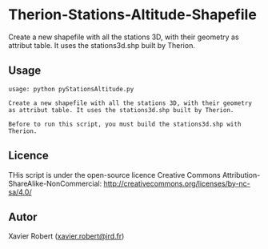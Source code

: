 # Therion-Stations-Altitude-Shapefile

Create a new shapefile with all the stations 3D, with their geometry as attribut table. It uses the stations3d.shp built by Therion.

## Usage
```
usage: python pyStationsAltitude.py

Create a new shapefile with all the stations 3D, with their geometry as attribut table. It uses the stations3d.shp built by Therion.

Before to run this script, you must build the stations3d.shp with Therion.
```

## Licence

THis script is under the open-source licence Creative Commons Attribution-ShareAlike-NonCommercial:
	http://creativecommons.org/licenses/by-nc-sa/4.0/

## Autor

Xavier Robert (xavier.robert@ird.fr)

